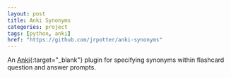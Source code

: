 ```yaml
---
layout: post
title: Anki Synonyms
categories: project
tags: [python, anki]
href: "https://github.com/jrpotter/anki-synonyms"
---
```


An [Anki](https://apps.ankiweb.net/){:target="_blank"} plugin for specifying
synonyms within flashcard question and answer prompts.
